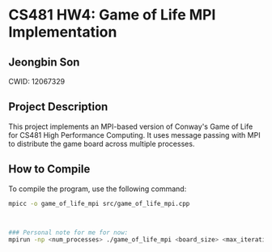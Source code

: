 # CS481 HW4: Game of Life MPI Implementation

## Jeongbin Son  
CWID: 12067329

## Project Description
This project implements an MPI-based version of Conway's Game of Life for CS481 High Performance Computing. It uses message passing with MPI to distribute the game board across multiple processes.

## How to Compile
To compile the program, use the following command:
```bash
mpicc -o game_of_life_mpi src/game_of_life_mpi.cpp



### Personal note for me for now:
mpirun -np <num_processes> ./game_of_life_mpi <board_size> <max_iterations> <output_directory>
